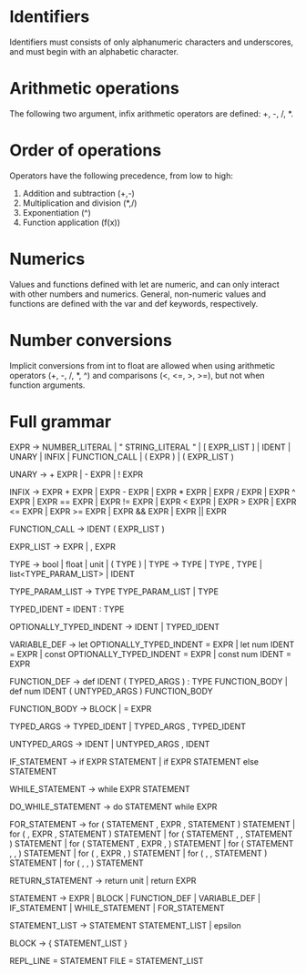 # Identifiers
Identifiers must consists of only alphanumeric characters and underscores, and must begin with an alphabetic character.


# Arithmetic operations
The following two argument, infix arithmetic operators are defined: +, -, /, *.


# Order of operations
Operators have the following precedence, from low to high:
1. Addition and subtraction (+,-)
2. Multiplication and division (*,/)
3. Exponentiation (^)
4. Function application (f(x))


# Numerics
Values and functions defined with let are numeric, and can only interact with other numbers and numerics. General, non-numeric values and functions are defined with the var and def keywords, respectively.


# Number conversions
Implicit conversions from int to float are allowed when using arithmetic operators (+, -, /, *, ^) and comparisons (<, <=, >, >=), but not when function arguments.


# Full grammar

EXPR -> NUMBER_LITERAL
      | " STRING_LITERAL "
      | [ EXPR_LIST ]
      | IDENT
      | UNARY
      | INFIX
      | FUNCTION_CALL
      | ( EXPR )
      | ( EXPR_LIST )

UNARY -> + EXPR
       | - EXPR
       | ! EXPR

INFIX -> EXPR + EXPR
       | EXPR - EXPR
       | EXPR * EXPR
       | EXPR / EXPR
       | EXPR ^ EXPR
       | EXPR == EXPR
       | EXPR != EXPR
       | EXPR < EXPR
       | EXPR > EXPR
       | EXPR <= EXPR
       | EXPR >= EXPR
       | EXPR && EXPR
       | EXPR || EXPR

FUNCTION_CALL -> IDENT ( EXPR_LIST )

EXPR_LIST -> EXPR
           | , EXPR


TYPE -> bool
      | float
      | unit
      | ( TYPE )
      | TYPE -> TYPE
      | TYPE , TYPE
      | list<TYPE_PARAM_LIST>
      | IDENT

TYPE_PARAM_LIST -> TYPE TYPE_PARAM_LIST
                 | TYPE


TYPED_IDENT = IDENT : TYPE

OPTIONALLY_TYPED_INDENT -> IDENT
                         | TYPED_IDENT

VARIABLE_DEF -> let OPTIONALLY_TYPED_INDENT = EXPR
              | let num IDENT = EXPR
              | const OPTIONALLY_TYPED_INDENT = EXPR
              | const num IDENT = EXPR

FUNCTION_DEF -> def IDENT ( TYPED_ARGS ) : TYPE FUNCTION_BODY
              | def num IDENT ( UNTYPED_ARGS ) FUNCTION_BODY

FUNCTION_BODY -> BLOCK
               | = EXPR

TYPED_ARGS -> TYPED_IDENT
            | TYPED_ARGS , TYPED_IDENT

UNTYPED_ARGS -> IDENT
              | UNTYPED_ARGS , IDENT


IF_STATEMENT -> if EXPR STATEMENT
              | if EXPR STATEMENT else STATEMENT

WHILE_STATEMENT -> while EXPR STATEMENT

DO_WHILE_STATEMENT -> do STATEMENT while EXPR

FOR_STATEMENT -> for ( STATEMENT , EXPR , STATEMENT ) STATEMENT
               | for ( , EXPR , STATEMENT ) STATEMENT
               | for ( STATEMENT , , STATEMENT ) STATEMENT
               | for ( STATEMENT , EXPR , ) STATEMENT
               | for ( STATEMENT , , ) STATEMENT
               | for ( , EXPR , ) STATEMENT
               | for ( , , STATEMENT ) STATEMENT
               | for ( , , ) STATEMENT

RETURN_STATEMENT -> return unit
                  | return EXPR

STATEMENT -> EXPR
           | BLOCK
           | FUNCTION_DEF
           | VARIABLE_DEF
           | IF_STATEMENT
           | WHILE_STATEMENT
           | FOR_STATEMENT

STATEMENT_LIST -> STATEMENT STATEMENT_LIST
                | epsilon

BLOCK -> { STATEMENT_LIST }


REPL_LINE = STATEMENT
FILE = STATEMENT_LIST

